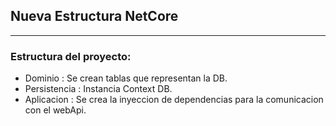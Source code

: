 ## Nueva Estructura NetCore

---

### Estructura del proyecto:

- Dominio : Se crean tablas que representan la DB.
- Persistencia : Instancia Context DB.
- Aplicacion : Se crea la inyeccion de dependencias para la comunicacion con el webApi.